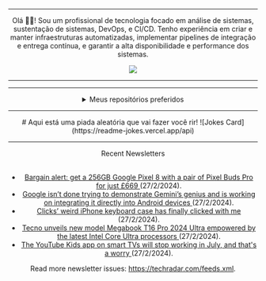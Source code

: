 <div align="center">
<hr>
<p>Olá 👋🏾! Sou um profissional de tecnologia focado em análise de sistemas, sustentação de sistemas, DevOps, e CI/CD. Tenho experiência em criar e manter infraestruturas automatizadas, implementar pipelines de integração e entrega contínua, e garantir a alta disponibilidade e performance dos sistemas.</p>
  <img src="https://media.giphy.com/media/yAGIvCiwPJn5C/giphy.gif">
<hr>
<hr>
  <details>
  <summary>Meus repositórios preferidos</summary>
  <br />
  Alguns dos meus melhores repositórios:
  <br />
<br />
  <ul><li><a href=https://github.com/RxJSVini/aluratube target="_blank" rel="noopener noreferrer">RxJSVini/aluratube</a> (<b>0</b> ✨ and <b>0</b> 🍴): Aluratube - Desenvolvido durante a imersão React da Alura no final de 2022</li>
<li>More coming soon :).</li>
</ul>
  </details>
  <hr/>
  # Aqui está uma piada aleatória que vai fazer você rir!
  ![Jokes Card](https://readme-jokes.vercel.app/api)
  <hr/>
    <summary>Recent Newsletters</summary>
  <br />
  <ul>
    <li><a href=https://www.techradar.com/phones/google-pixel-phones/bargain-alert-get-a-256gb-google-pixel-8-with-a-pair-of-pixel-buds-for-just-pound669 target="_blank" rel="noopener noreferrer"> Bargain alert: get a 256GB Google Pixel 8 with a pair of Pixel Buds Pro for just £669  </a> (27/2/2024).</li><li><a href=https://www.techradar.com/computing/artificial-intelligence/google-isnt-done-trying-to-demonstrate-geminis-genius-and-is-working-on-integrating-it-directly-into-android-devices target="_blank" rel="noopener noreferrer"> Google isn’t done trying to demonstrate Gemini’s genius and is working on integrating it directly into Android devices </a> (27/2/2024).</li><li><a href=https://www.techradar.com/phones/clicks-weird-iphone-keyboard-case-has-finally-clicked-with-me target="_blank" rel="noopener noreferrer"> Clicks’ weird iPhone keyboard case has finally clicked with me  </a> (27/2/2024).</li><li><a href=https://www.techradar.com/phones/tecno-unveils-new-model-megabook-t16-pro-2024-ultra-empowered-by-the-latest-intel-core-ultra-processors target="_blank" rel="noopener noreferrer"> Tecno unveils new model Megabook T16 Pro 2024 Ultra empowered by the latest Intel Core Ultra processors </a> (27/2/2024).</li><li><a href=https://www.techradar.com/streaming/the-youtube-kids-app-on-smart-tvs-will-stop-working-in-july-and-thats-a-worry target="_blank" rel="noopener noreferrer"> The YouTube Kids app on smart TVs will stop working in July, and that's a worry </a> (27/2/2024).</li>
  </ul>
<p>Read more newsletter issues: <a href="https://techradar.com/feeds.xml">https://techradar.com/feeds.xml</a>.</p>
  </details>
